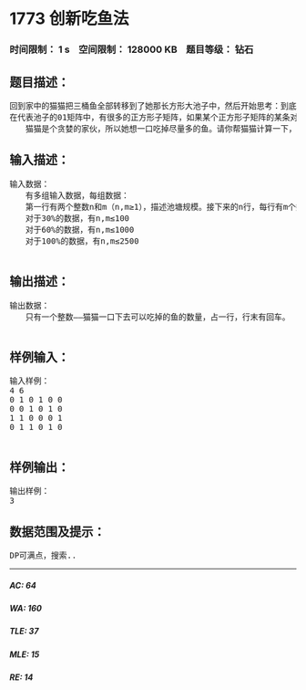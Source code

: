 # 1773 创新吃鱼法   
### 时间限制： 1 s&nbsp;&nbsp;&nbsp;&nbsp;空间限制： 128000 KB&nbsp;&nbsp;&nbsp;&nbsp;题目等级： 钻石  
## 题目描述：  

<pre>
回到家中的猫猫把三桶鱼全部转移到了她那长方形大池子中，然后开始思考：到底要以何种方法吃鱼呢（猫猫就是这么可爱，吃鱼也要想好吃法 ^_*）。她发现，把大池子视为01矩阵（0表示对应位置无鱼，1表示对应位置有鱼）有助于决定吃鱼策略。
在代表池子的01矩阵中，有很多的正方形子矩阵，如果某个正方形子矩阵的某条对角线上都有鱼，且此正方形子矩阵的其他地方无鱼，猫猫就可以从这个正方形子矩阵“对角线的一端”下口，只一吸，就能把对角线上的那一队鲜鱼吸入口中。
　　猫猫是个贪婪的家伙，所以她想一口吃掉尽量多的鱼。请你帮猫猫计算一下，她一口下去，最多可以吃掉多少条鱼？
</pre>
  
  
## 输入描述：  

<pre>
输入数据：
　　有多组输入数据，每组数据：
　　第一行有两个整数n和m（n,m≥1），描述池塘规模。接下来的n行，每行有m个数字（非“0”即“1”）。每两个数字之间用空格隔开。
　　对于30%的数据，有n,m≤100
　　对于60%的数据，有n,m≤1000
　　对于100%的数据，有n,m≤2500
 
</pre>
  
  
## 输出描述：  

<pre>
输出数据：
　　只有一个整数——猫猫一口下去可以吃掉的鱼的数量，占一行，行末有回车。
 
</pre>
  
  
## 样例输入：  

<pre>
输入样例：
4 6
0 1 0 1 0 0
0 0 1 0 1 0
1 1 0 0 0 1
0 1 1 0 1 0
 
</pre>
  
  
## 样例输出：  

<pre>
输出样例：
3
</pre>
  
  
## 数据范围及提示：  

<pre>
DP可满点，搜索..
</pre>
  
  
***  

##### AC: 64  
##### WA: 160  
##### TLE: 37  
##### MLE: 15  
##### RE: 14  

